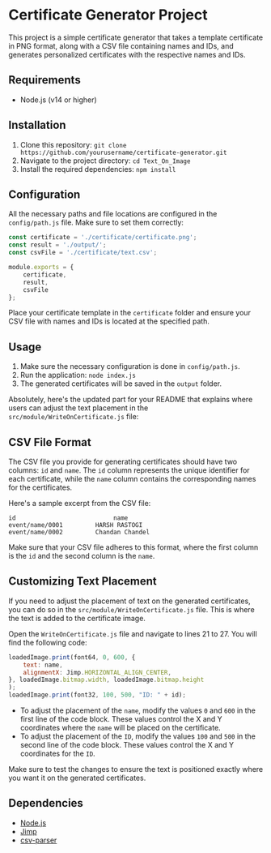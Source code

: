 
# Certificate Generator Project

This project is a simple certificate generator that takes a template certificate in PNG format, along with a CSV file containing names and IDs, and generates personalized certificates with the respective names and IDs.

## Requirements

- Node.js (v14 or higher)

## Installation

1. Clone this repository: `git clone https://github.com/yourusername/certificate-generator.git`
2. Navigate to the project directory: `cd Text_On_Image`
3. Install the required dependencies: `npm install`

## Configuration

All the necessary paths and file locations are configured in the `config/path.js` file. Make sure to set them correctly:

```javascript
const certificate = './certificate/certificate.png';
const result = './output/';
const csvFile = './certificate/text.csv';

module.exports = {
    certificate,
    result,
    csvFile
};
```

Place your certificate template in the `certificate` folder and ensure your CSV file with names and IDs is located at the specified path.

## Usage

1. Make sure the necessary configuration is done in `config/path.js`.
2. Run the application: `node index.js`
3. The generated certificates will be saved in the `output` folder.

Absolutely, here's the updated part for your README that explains where users can adjust the text placement in the `src/module/WriteOnCertificate.js` file:



## CSV File Format

The CSV file you provide for generating certificates should have two columns: `id` and `name`. The `id` column represents the unique identifier for each certificate, while the `name` column contains the corresponding names for the certificates.

Here's a sample excerpt from the CSV file:

```
id                           name
event/name/0001         HARSH RASTOGI
event/name/0002         Chandan Chandel
```

Make sure that your CSV file adheres to this format, where the first column is the `id` and the second column is the `name`.


## Customizing Text Placement

If you need to adjust the placement of text on the generated certificates, you can do so in the `src/module/WriteOnCertificate.js` file. This is where the text is added to the certificate image.

Open the `WriteOnCertificate.js` file and navigate to lines 21 to 27. You will find the following code:

```javascript
loadedImage.print(font64, 0, 600, {
    text: name,
    alignmentX: Jimp.HORIZONTAL_ALIGN_CENTER,
}, loadedImage.bitmap.width, loadedImage.bitmap.height
);
loadedImage.print(font32, 100, 500, "ID: " + id);
```

- To adjust the placement of the `name`, modify the values `0` and `600` in the first line of the code block. These values control the X and Y coordinates where the `name` will be placed on the certificate.
- To adjust the placement of the `ID`, modify the values `100` and `500` in the second line of the code block. These values control the X and Y coordinates for the `ID`.

Make sure to test the changes to ensure the text is positioned exactly where you want it on the generated certificates.


## Dependencies

- [Node.js](https://nodejs.org/)
- [Jimp](https://www.npmjs.com/package/jimp)
- [csv-parser](https://www.npmjs.com/package/csv-parser)


